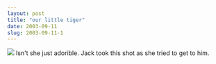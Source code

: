 ```yaml
---
layout: post
title: "our little tiger"
date: 2003-09-11
slug: 2003-09-11-1
---
```


 ![](/visible-light/images/assets/megan_6.jpg)  Isn&apos;t she just adorible.  Jack took this shot as she tried to get to him.
